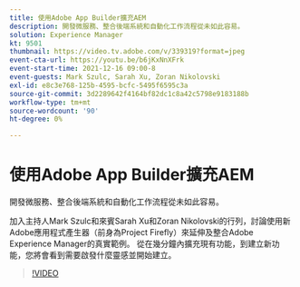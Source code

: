 ```yaml
---
title: 使用Adobe App Builder擴充AEM
description: 開發微服務、整合後端系統和自動化工作流程從未如此容易。
solution: Experience Manager
kt: 9501
thumbnail: https://video.tv.adobe.com/v/339319?format=jpeg
event-cta-url: https://youtu.be/b6jKxNnXFrk
event-start-time: 2021-12-16 09:00-8
event-guests: Mark Szulc, Sarah Xu, Zoran Nikolovski
exl-id: e8c3e768-125b-4595-bcfc-5495f6595c3a
source-git-commit: 3d2289642f4164bf82dc1c8a42c5798e9183188b
workflow-type: tm+mt
source-wordcount: '90'
ht-degree: 0%

---
```


# 使用Adobe App Builder擴充AEM

開發微服務、整合後端系統和自動化工作流程從未如此容易。

加入主持人Mark Szulc和來賓Sarah Xu和Zoran Nikolovski的行列，討論使用新Adobe應用程式產生器（前身為Project Firefly）來延伸及整合Adobe Experience Manager的真實範例。  從在幾分鐘內擴充現有功能，到建立新功能，您將會看到需要啟發什麼靈感並開始建立。

>[!VIDEO](https://video.tv.adobe.com/v/339319/?quality=12&learn=on)
